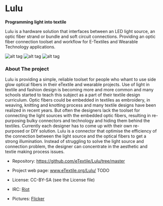 # Lulu
**Programming light into textile**

Lulu is a hardware solution that interfaces between an LED light source, an optic fiber strand or bundle and soft circuit connections.
Providing an optic fiber connection toolset and workflow for E-Textiles and Wearable Technology applications.

![alt tag](https://farm6.staticflickr.com/5506/29792500474_7d4b125e57_m_d.jpg)
![alt tag](https://farm5.staticflickr.com/4607/25119732977_b1e0567c12_m_d.jpg)
![alt tag](https://farm5.staticflickr.com/4536/24516632088_8533c86f3d_m_d.jpg)

### About The project
Lulu is providing a simple, reliable toolset for people who whant to use side glow optical fibers in their eTextile and wearable projects.
Use of light in textile and fashion design is becoming more and more common and many schools started to teach this subject as a part of their textile design curriculum.
Optic fibers could be embedded in textiles as embroidery, in weaving, knitting and knotting process and many textile designs have been realized in recent years.
But often the designers lack the toolset for connecting the light sources with the embedded optic fibers, resulting in re-purposing bulky connectors and technology and hiding them behind the textiles.
Currently each designer has to come up with their own re-purposed or DIY solution.
Lulu is a connector that optimise the efficiency of the connection between the light source and the optical fibers to get a strong illumination.
Instead of struggling to solve the light source and connection problem, the designer can concentrate in the aesthetic and textie making process issues.

- Repository: https://github.com/eTextile/Lulu/tree/master
- Project web page: www.eTextile.org/Lulu/ TODO
- License: CC-BY-SA (see the License file)


- IRC: [Riot](https://vector.im/develop/#/room/#lulu:matrix.org "Join us on the chat to collaborate in the development")
- Pictures: [Flicker](https://www.flickr.com/groups/3908991@N25/ "Share your Lulu pictures project")